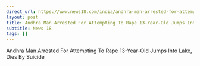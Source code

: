 ```yaml
---
direct_url: https://www.news18.com/india/andhra-man-arrested-for-attempting-to-rape-13-year-old-jumps-into-lake-dies-by-suicide-ws-l-9653012.html
layout: post
title: Andhra Man Arrested For Attempting To Rape 13-Year-Old Jumps Into Lake, Dies By Suicide
subtitle: News 18
tags: []
---
```


Andhra Man Arrested For Attempting To Rape 13-Year-Old Jumps Into Lake, Dies By Suicide
